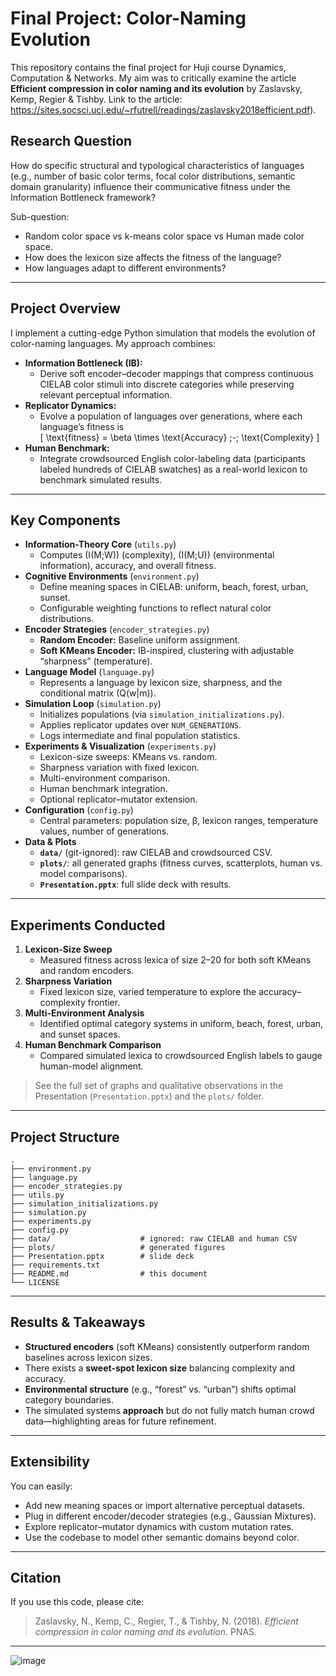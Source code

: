 # Final Project: Color-Naming Evolution
This repository contains the final project for Huji course Dynamics, Computation & Networks. My aim was to critically examine the article **Efficient compression in color naming and its evolution**  by Zaslavsky, Kemp, Regier & Tishby.
Link to the article: https://sites.socsci.uci.edu/~rfutrell/readings/zaslavsky2018efficient.pdf). 

## Research Question
How do specific structural and typological characteristics of languages (e.g., number of basic color terms, focal color distributions, semantic domain granularity) influence their communicative fitness under the Information Bottleneck framework?
 
Sub-question:
- Random color space vs k-means color space vs Human made color space.
- How does the lexicon size affects the fitness of the language?
- How languages adapt to different environments?

---

## Project Overview

I implement a cutting-edge Python simulation that models the evolution of color-naming languages. My approach combines:

- **Information Bottleneck (IB):**  
  - Derive soft encoder–decoder mappings that compress continuous CIELAB color stimuli into discrete categories while preserving relevant perceptual information.  
- **Replicator Dynamics:**  
  - Evolve a population of languages over generations, where each language’s fitness is  
    \[
      \text{fitness} = \beta \times \text{Accuracy} \;-\; \text{Complexity}
    \]  
- **Human Benchmark:**  
  - Integrate crowdsourced English color-labeling data (participants labeled hundreds of CIELAB swatches) as a real-world lexicon to benchmark simulated results.

---

## Key Components

- **Information-Theory Core** (`utils.py`)  
  - Computes \(I(M;W)\) (complexity), \(I(M;U)\) (environmental information), accuracy, and overall fitness.  
- **Cognitive Environments** (`environment.py`)  
  - Define meaning spaces in CIELAB: uniform, beach, forest, urban, sunset.  
  - Configurable weighting functions to reflect natural color distributions.  
- **Encoder Strategies** (`encoder_strategies.py`)  
  - **Random Encoder:** Baseline uniform assignment.  
  - **Soft KMeans Encoder:** IB-inspired, clustering with adjustable “sharpness” (temperature).  
- **Language Model** (`language.py`)  
  - Represents a language by lexicon size, sharpness, and the conditional matrix \(Q(w|m)\).  
- **Simulation Loop** (`simulation.py`)  
  - Initializes populations (via `simulation_initializations.py`).  
  - Applies replicator updates over `NUM_GENERATIONS`.  
  - Logs intermediate and final population statistics.  
- **Experiments & Visualization** (`experiments.py`)  
  - Lexicon-size sweeps: KMeans vs. random.  
  - Sharpness variation with fixed lexicon.  
  - Multi-environment comparison.  
  - Human benchmark integration.  
  - Optional replicator–mutator extension.  
- **Configuration** (`config.py`)  
  - Central parameters: population size, β, lexicon ranges, temperature values, number of generations.  
- **Data & Plots**  
  - **`data/`** (git-ignored): raw CIELAB and crowdsourced CSV.  
  - **`plots/`**: all generated graphs (fitness curves, scatterplots, human vs. model comparisons).  
  - **`Presentation.pptx`**: full slide deck with results.

---

## Experiments Conducted

1. **Lexicon-Size Sweep**  
   - Measured fitness across lexica of size 2–20 for both soft KMeans and random encoders.  
2. **Sharpness Variation**  
   - Fixed lexicon size, varied temperature to explore the accuracy–complexity frontier.  
3. **Multi-Environment Analysis**  
   - Identified optimal category systems in uniform, beach, forest, urban, and sunset spaces.  
4. **Human Benchmark Comparison**  
   - Compared simulated lexica to crowdsourced English labels to gauge human-model alignment.  

> See the full set of graphs and qualitative observations in the Presentation (`Presentation.pptx`) and the `plots/` folder.

---
## Project Structure

```
.
├── environment.py
├── language.py
├── encoder_strategies.py
├── utils.py
├── simulation_initializations.py
├── simulation.py
├── experiments.py
├── config.py
├── data/                    # ignored: raw CIELAB and human CSV
├── plots/                   # generated figures
├── Presentation.pptx        # slide deck
├── requirements.txt
├── README.md                # this document
└── LICENSE
```

---

## Results & Takeaways

* **Structured encoders** (soft KMeans) consistently outperform random baselines across lexicon sizes.
* There exists a **sweet-spot lexicon size** balancing complexity and accuracy.
* **Environmental structure** (e.g., “forest” vs. “urban”) shifts optimal category boundaries.
* The simulated systems **approach** but do not fully match human crowd data—highlighting areas for future refinement.

---

## Extensibility

You can easily:

* Add new meaning spaces or import alternative perceptual datasets.
* Plug in different encoder/decoder strategies (e.g., Gaussian Mixtures).
* Explore replicator–mutator dynamics with custom mutation rates.
* Use the codebase to model other semantic domains beyond color.

---

## Citation

If you use this code, please cite:

> Zaslavsky, N., Kemp, C., Regier, T., & Tishby, N. (2018). *Efficient compression in color naming and its evolution*. PNAS.

---

![image](https://github.com/user-attachments/assets/18429d83-cf30-4796-a9dc-26578baaa5b5)



